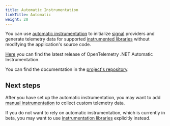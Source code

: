 ```yaml
---
title: Automatic Instrumentation
linkTitle: Automatic
weight: 20
---
```


You can use
[automatic instrumentation](/docs/specs/otel/glossary/#automatic-instrumentation)
to initialize [signal](/docs/specs/otel/glossary/#signals) providers and
generate telemetry data for supported
[instrumented libraries](/docs/specs/otel/glossary/#instrumented-library)
without modifying the application's source code.

[Here][release] you can find the latest release of OpenTelemetry .NET Automatic
Instrumentation.

You can find the documentation in the [project's repository][repo].

## Next steps

After you have set up the automatic instrumentation, you may want to add
[manual instrumentation](/docs/instrumentation/net/manual) to collect custom
telemetry data.

If you do not want to rely on automatic instrumentation, which is currently in
beta, you may want to use
[instrumentation libraries](/docs/instrumentation/net/libraries) explicitly
instead.

[release]:
  https://github.com/open-telemetry/opentelemetry-dotnet-instrumentation/releases/latest
[repo]: https://github.com/open-telemetry/opentelemetry-dotnet-instrumentation
